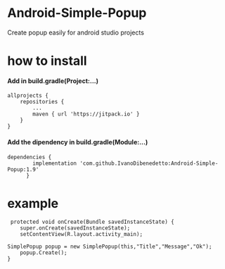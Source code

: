 # Android-Simple-Popup
Create popup easily for android studio projects


# how to install
<h4> Add in build.gradle(Project:...)</h4>

    allprojects {
		repositories {
			...
			maven { url 'https://jitpack.io' }
	  	}
  	}
    

<h4> Add the dipendency in build.gradle(Module:...)    </h4>

    dependencies {
	        implementation 'com.github.IvanoDibenedetto:Android-Simple-Popup:1.9'
	      }


# example

     protected void onCreate(Bundle savedInstanceState) {
        super.onCreate(savedInstanceState);
        setContentView(R.layout.activity_main);
	
	SimplePopup popup = new SimplePopup(this,"Title","Message","Ok");
        popup.Create();
    }
   

